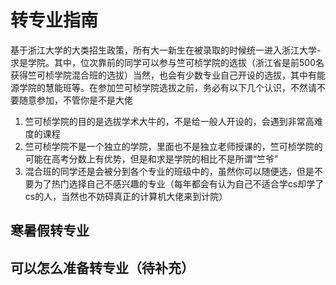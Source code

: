 # 转专业指南

基于浙江大学的大类招生政策，所有大一新生在被录取的时候统一进入浙江大学-求是学院。其中，位次靠前的同学可以参与竺可桢学院的选拔（浙江省是前500名获得竺可桢学院混合班的选拔）当然，也会有少数专业自己开设的选拔，其中有能源学院的慧能班等。在参加竺可桢学院选拔之前，务必有以下几个认识，不然请不要随意参加，不管你是不是大佬

1. 竺可桢学院的目的是选拔学术大牛的，不是给一般人开设的，会遇到非常高难度的课程
2. 竺可桢学院不是一个独立的学院，里面也不是独立老师授课的，竺可桢学院的可能在高考分数上有优势，但是和求是学院的相比不是所谓“竺爷”
3. 混合班的同学还是会被分到各个专业的班级中的，虽然你可以随便选，但是不要为了热门选择自己不感兴趣的专业（每年都会有认为自己不适合学cs却学了cs的人，当然也不妨碍真正的计算机大佬来到计院）

## 寒暑假转专业

## 可以怎么准备转专业（待补充）